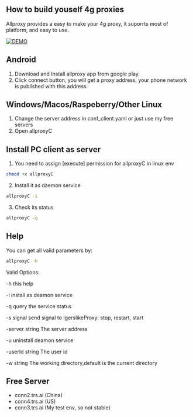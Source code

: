 ## How to build youself 4g proxies

Allproxy provides a easy to make your 4g proxy, it suporrts most of platform, and easy to use.

[![DEMO](https://img.youtube.com/vi/eQ9m05CQR8U/0.jpg)](https://www.youtube.com/watch?v=eQ9m05CQR8U)

## Android
1. Download and Install allproxy app from google play.
2. Click connect button, you will get a proxy address, your phone network is published with this address.

## Windows/Macos/Raspeberry/Other Linux
1. Change the server address in conf_client.yaml or just use my free servers
2. Open allproxyC

## Install PC client as server
1. You need to assign [execute] permission for allproxyC in linux env
```bash
chmod +x allproxyC
```
2. Install it as daemon service 
```bash
allproxyC -i
```
3. Check its status
```bash
allproxyC -q
```

## Help
You can get all valid parameters by:
```bash
allproxyC -h
```
Valid Options:

  -h    this help

  -i    install as deamon service

  -q    query the service status

  -s signal
        send signal to IgerslikeProxy: stop, restart, start

  -server string
        The server address

  -u    uninstall deamon service

  -userId string
        The user id
        
  -w string
        The working directory,default is the current directory

## Free Server
+ conn2.trs.ai  (China)
+ conn4.trs.ai   (US)
+ conn3.trs.ai   (My test env, so not stable)
